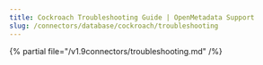 ```yaml
---
title: Cockroach Troubleshooting Guide | OpenMetadata Support
slug: /connectors/database/cockroach/troubleshooting
---
```


{% partial file="/v1.9connectors/troubleshooting.md" /%}
